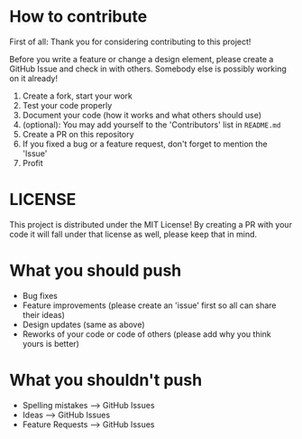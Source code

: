 # How to contribute

First of all: Thank you for considering contributing to this project!

Before you write a feature or change a design element, please create a GitHub Issue
and check in with others. Somebody else is possibly working on it already!

1. Create a fork, start your work
2. Test your code properly
3. Document your code (how it works and what others should use)
4. (optional): You may add yourself to the 'Contributors' list in `README.md`
5. Create a PR on this repository
6. If you fixed a bug or a feature request, don't forget to mention the 'Issue'
7. Profit

# LICENSE

This project is distributed under the MIT License! By creating a PR with your code
it will fall under that license as well, please keep that in mind.

# What you should push

- Bug fixes
- Feature improvements (please create an 'issue' first so all can share their ideas)
- Design updates (same as above)
- Reworks of your code or code of others (please add why you think yours is better)

# What you shouldn't push

- Spelling mistakes --> GitHub Issues
- Ideas --> GitHub Issues
- Feature Requests --> GitHub Issues
